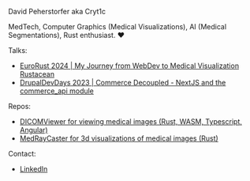 David Peherstorfer aka Cryt1c

MedTech, Computer Graphics (Medical Visualizations), AI (Medical Segmentations), Rust enthusiast. ❤️

Talks:
* [EuroRust 2024 | My Journey from WebDev to Medical Visualization Rustacean](https://www.youtube.com/watch?v=ZzQaVH-9Dzs)
* [DrupalDevDays 2023 | Commerce Decoupled - NextJS and the commerce_api module](https://www.youtube.com/watch?v=JugDcd0niQU)

Repos:
* [DICOMViewer for viewing medical images (Rust, WASM, Typescript, Angular)](https://github.com/Cryt1c/DICOMViewer)
* [MedRayCaster for 3d visualizations of medical images (Rust)](https://github.com/Cryt1c/MedRayCaster)

Contact:
* [LinkedIn](https://www.linkedin.com/in/david-peherstorfer/)
